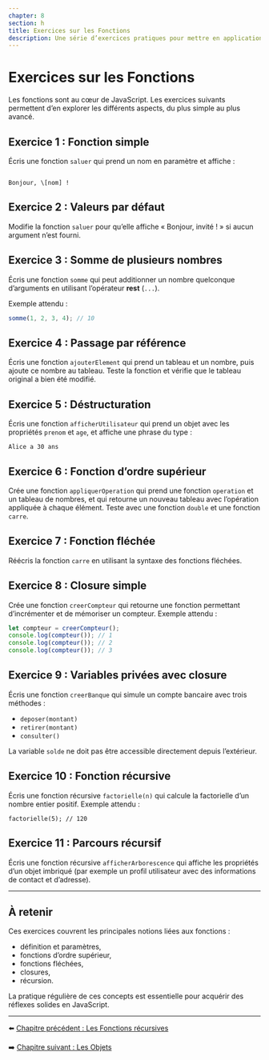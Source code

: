 ```yaml
---
chapter: 8
section: h
title: Exercices sur les Fonctions
description: Une série d’exercices pratiques pour mettre en application les notions de fonctions en JavaScript : paramètres, fonctions d’ordre supérieur, fonctions fléchées, closures et récursion.
---
```


# Exercices sur les Fonctions

Les fonctions sont au cœur de JavaScript. Les exercices suivants permettent d’en explorer les différents aspects, du plus simple au plus avancé.



## Exercice 1 : Fonction simple

Écris une fonction `saluer` qui prend un nom en paramètre et affiche :  
```

Bonjour, \[nom] !

```



## Exercice 2 : Valeurs par défaut

Modifie la fonction `saluer` pour qu’elle affiche « Bonjour, invité ! » si aucun argument n’est fourni.



## Exercice 3 : Somme de plusieurs nombres

Écris une fonction `somme` qui peut additionner un nombre quelconque d’arguments en utilisant l’opérateur **rest** (`...`).

Exemple attendu :
```javascript
somme(1, 2, 3, 4); // 10
```



## Exercice 4 : Passage par référence

Écris une fonction `ajouterElement` qui prend un tableau et un nombre, puis ajoute ce nombre au tableau.
Teste la fonction et vérifie que le tableau original a bien été modifié.



## Exercice 5 : Déstructuration

Écris une fonction `afficherUtilisateur` qui prend un objet avec les propriétés `prenom` et `age`, et affiche une phrase du type :

```
Alice a 30 ans
```



## Exercice 6 : Fonction d’ordre supérieur

Crée une fonction `appliquerOperation` qui prend une fonction `operation` et un tableau de nombres, et qui retourne un nouveau tableau avec l’opération appliquée à chaque élément.
Teste avec une fonction `double` et une fonction `carre`.



## Exercice 7 : Fonction fléchée

Réécris la fonction `carre` en utilisant la syntaxe des fonctions fléchées.



## Exercice 8 : Closure simple

Crée une fonction `creerCompteur` qui retourne une fonction permettant d’incrémenter et de mémoriser un compteur.
Exemple attendu :

```javascript
let compteur = creerCompteur();
console.log(compteur()); // 1
console.log(compteur()); // 2
console.log(compteur()); // 3
```



## Exercice 9 : Variables privées avec closure

Écris une fonction `creerBanque` qui simule un compte bancaire avec trois méthodes :

* `deposer(montant)`
* `retirer(montant)`
* `consulter()`

La variable `solde` ne doit pas être accessible directement depuis l’extérieur.



## Exercice 10 : Fonction récursive

Écris une fonction récursive `factorielle(n)` qui calcule la factorielle d’un nombre entier positif.
Exemple attendu :

```
factorielle(5); // 120
```



## Exercice 11 : Parcours récursif

Écris une fonction récursive `afficherArborescence` qui affiche les propriétés d’un objet imbriqué (par exemple un profil utilisateur avec des informations de contact et d’adresse).

---

## À retenir

Ces exercices couvrent les principales notions liées aux fonctions :

* définition et paramètres,
* fonctions d’ordre supérieur,
* fonctions fléchées,
* closures,
* récursion.

La pratique régulière de ces concepts est essentielle pour acquérir des réflexes solides en JavaScript.

---

⬅️ [Chapitre précédent : Les Fonctions récursives](./g_Recursives.md)

➡️ [Chapitre suivant : Les Objets](../09_objets/a_Objets.md)
